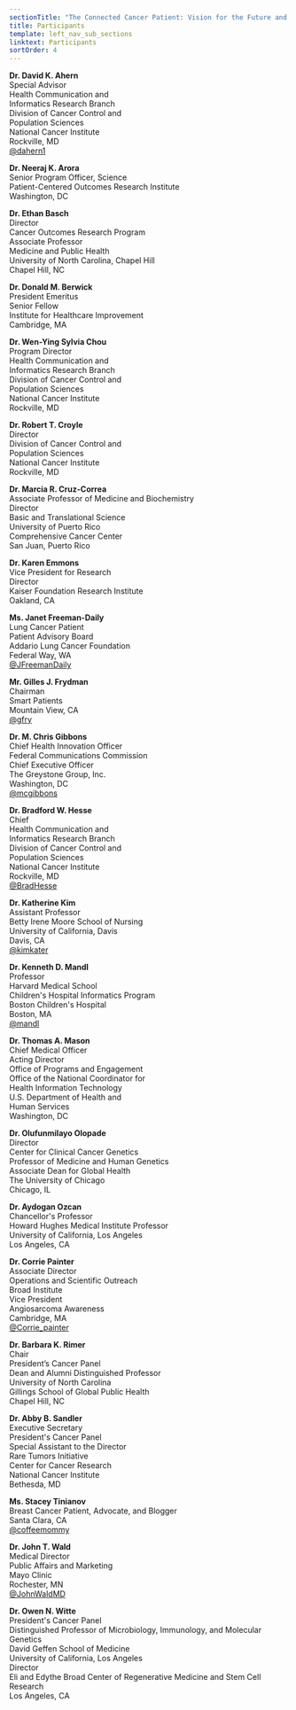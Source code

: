 ```yaml
---
sectionTitle: "The Connected Cancer Patient: Vision for the Future and Recommendations for Action"
title: Participants
template: left_nav_sub_sections
linktext: Participants
sortOrder: 4
---
```

**Dr. David K. Ahern** \
Special Advisor \
Health Communication and \
Informatics Research Branch \
Division of Cancer Control and \
Population Sciences \
National Cancer Institute \
Rockville, MD \
[@dahern1](https://twitter.com/dahern1)

**Dr. Neeraj K. Arora** \
Senior Program Officer, Science \
Patient-Centered Outcomes Research Institute \
Washington, DC

**Dr. Ethan Basch** \
Director \
Cancer Outcomes Research Program \
Associate Professor \
Medicine and Public Health \
University of North Carolina, Chapel Hill \
Chapel Hill, NC

**Dr. Donald M. Berwick** \
President Emeritus \
Senior Fellow \
Institute for Healthcare Improvement \
Cambridge, MA

**Dr. Wen-Ying Sylvia Chou** \
Program Director \
Health Communication and \
Informatics Research Branch \
Division of Cancer Control and \
Population Sciences \
National Cancer Institute \
Rockville, MD

**Dr. Robert T. Croyle** \
Director \
Division of Cancer Control and \
Population Sciences \
National Cancer Institute \
Rockville, MD

**Dr. Marcia R. Cruz-Correa** \
Associate Professor of Medicine and Biochemistry \
Director \
Basic and Translational Science \
University of Puerto Rico \
Comprehensive Cancer Center \
San Juan, Puerto Rico

**Dr. Karen Emmons** \
Vice President for Research \
Director \
Kaiser Foundation Research Institute \
Oakland, CA

**Ms. Janet Freeman-Daily** \
Lung Cancer Patient \
Patient Advisory Board \
Addario Lung Cancer Foundation \
Federal Way, WA \
[@JFreemanDaily](https://twitter.com/JFreemanDaily)

**Mr. Gilles J. Frydman** \
Chairman \
Smart Patients \
Mountain View, CA \
[@gfry](https://twitter.com/gfry)

**Dr. M. Chris Gibbons** \
Chief Health Innovation Officer \
Federal Communications Commission \
Chief Executive Officer \
The Greystone Group, Inc. \
Washington, DC \
[@mcgibbons](https://twitter.com/mcgibbons)

**Dr. Bradford W. Hesse** \
Chief \
Health Communication and \
Informatics Research Branch \
Division of Cancer Control and \
Population Sciences \
National Cancer Institute \
Rockville, MD \
[@BradHesse](https://twitter.com/BradHesse)

**Dr. Katherine Kim** \
Assistant Professor \
Betty Irene Moore School of Nursing \
University of California, Davis \
Davis, CA \
[@kimkater](https://twitter.com/kimkater)

**Dr. Kenneth D. Mandl** \
Professor \
Harvard Medical School \
Children's Hospital Informatics Program \
Boston Children's Hospital \
Boston, MA \
[@mandl](https://twitter.com/mandl)

**Dr. Thomas A. Mason** \
Chief Medical Officer \
Acting Director \
Office of Programs and Engagement \
Office of the National Coordinator for \
Health Information Technology \
U.S. Department of Health and \
Human Services \
Washington, DC

**Dr. Olufunmilayo Olopade** \
Director \
Center for Clinical Cancer Genetics \
Professor of Medicine and Human Genetics \
Associate Dean for Global Health \
The University of Chicago \
Chicago, IL

**Dr. Aydogan Ozcan** \
Chancellor's Professor \
Howard Hughes Medical Institute Professor \
University of California, Los Angeles \
Los Angeles, CA

**Dr. Corrie Painter** \
Associate Director \
Operations and Scientific Outreach \
Broad Institute \
Vice President \
Angiosarcoma Awareness \
Cambridge, MA \
[@Corrie_painter](https://twitter.com/Corrie_painter)

**Dr. Barbara K. Rimer** \
Chair \
President’s Cancer Panel \
Dean and Alumni Distinguished Professor \
University of North Carolina \
Gillings School of Global Public Health \
Chapel Hill, NC

**Dr. Abby B. Sandler** \
Executive Secretary \
President's Cancer Panel \
Special Assistant to the Director \
Rare Tumors Initiative \
Center for Cancer Research \
National Cancer Institute \
Bethesda, MD

**Ms. Stacey Tinianov** \
Breast Cancer Patient, Advocate, and Blogger \
Santa Clara, CA \
[@coffeemommy](https://twitter.com/coffeemommy)

**Dr. John T. Wald** \
Medical Director \
Public Affairs and Marketing \
Mayo Clinic \
Rochester, MN \
[@JohnWaldMD](https://twitter.com/JohnWaldMD)

**Dr. Owen N. Witte** \
President's Cancer Panel \
Distinguished Professor of Microbiology, Immunology, and Molecular Genetics \
David Geffen School of Medicine \
University of California, Los Angeles \
Director \
Eli and Edythe Broad Center of Regenerative Medicine and Stem Cell Research \
Los Angeles, CA
